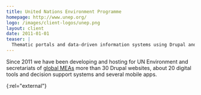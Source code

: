 ```yaml
---
title: United Nations Environment Programme
homepage: http://www.unep.org/
logo: /images/client-logos/unep.png
layout: client
date: 2011-01-01
teaser: |
  Thematic portals and data-driven information systems using Drupal and Django
---
```


Since 2011 we have been developing and hosting for UN Environment and secretariats of [global MEAs][meas] more than 30 Drupal websites, about 20 digital tools and decision support systems and several mobile apps.


[meas]: https://www.unep.org/about-un-environment/why-does-un-environment-matter/secretariats-and-conventions
{:rel="external"}
